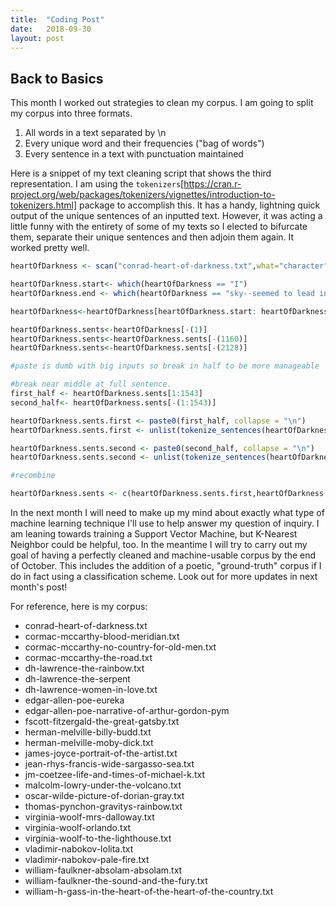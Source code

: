 ```yaml
---
title:  "Coding Post"
date:   2018-09-30
layout: post
---
```


## Back to Basics

This month I worked out strategies to clean my corpus. I am going to split my corpus into three formats. 
1. All words in a text separated by \n
2. Every unique word and their frequencies ("bag of words")
3. Every sentence in a text with punctuation maintained

Here is a snippet of my text cleaning script that shows the third representation. I am using the `tokenizers`[https://cran.r-project.org/web/packages/tokenizers/vignettes/introduction-to-tokenizers.html] package to accomplish this. It has a handy, lightning quick output of the unique sentences of an inputted text. However, it was acting a little funny with the entirety of some of my texts so I elected to bifurcate them, separate their unique sentences and then adjoin them again. It worked pretty well.


```R
heartOfDarkness <- scan("conrad-heart-of-darkness.txt",what="character",sep="\n")

heartOfDarkness.start<- which(heartOfDarkness == "I")
heartOfDarkness.end <- which(heartOfDarkness == "sky--seemed to lead into the heart of an immense darkness.")

heartOfDarkness<-heartOfDarkness[heartOfDarkness.start: heartOfDarkness.end]

heartOfDarkness.sents<-heartOfDarkness[-(1)]
heartOfDarkness.sents<-heartOfDarkness.sents[-(1160)]
heartOfDarkness.sents<-heartOfDarkness.sents[-(2128)]

#paste is dumb with big inputs so break in half to be more manageable

#break near middle at full sentence. 
first_half <- heartOfDarkness.sents[1:1543]
second_half<- heartOfDarkness.sents[-(1:1543)]

heartOfDarkness.sents.first <- paste0(first_half, collapse = "\n")
heartOfDarkness.sents.first <- unlist(tokenize_sentences(heartOfDarkness.sents.first))

heartOfDarkness.sents.second <- paste0(second_half, collapse = "\n")
heartOfDarkness.sents.second <- unlist(tokenize_sentences(heartOfDarkness.sents.second))

#recombine

heartOfDarkness.sents <- c(heartOfDarkness.sents.first,heartOfDarkness.sents.second)
```

In the next month I will need to make up my mind about exactly what type of machine learning technique I'll use to help answer my question of inquiry. I am leaning towards training a Support Vector Machine, but K-Nearest Neighbor could be helpful, too. In the meantime I will try to carry out my goal of having a perfectly cleaned and machine-usable corpus by the end of October. This includes the addition of a poetic, "ground-truth" corpus if I do in fact using a classification scheme. Look out for more updates in next month's post!

For reference, here is my corpus:

*	conrad-heart-of-darkness.txt
*	cormac-mccarthy-blood-meridian.txt
*	cormac-mccarthy-no-country-for-old-men.txt
*	cormac-mccarthy-the-road.txt
*	dh-lawrence-the-rainbow.txt
*	dh-lawrence-the-serpent
*	dh-lawrence-women-in-love.txt
*	edgar-allen-poe-eureka
*	edgar-allen-poe-narrative-of-arthur-gordon-pym
*	fscott-fitzergald-the-great-gatsby.txt
*	herman-melville-billy-budd.txt
*	herman-melville-moby-dick.txt
*	james-joyce-portrait-of-the-artist.txt
*	jean-rhys-francis-wide-sargasso-sea.txt
*	jm-coetzee-life-and-times-of-michael-k.txt
*	malcolm-lowry-under-the-volcano.txt
*	oscar-wilde-picture-of-dorian-gray.txt
*	thomas-pynchon-gravitys-rainbow.txt
*	virginia-woolf-mrs-dalloway.txt
*	virginia-woolf-orlando.txt
*	virginia-woolf-to-the-lighthouse.txt
*	vladimir-nabokov-lolita.txt
*	vladimir-nabokov-pale-fire.txt
*	william-faulkner-absolam-absolam.txt
*	william-faulkner-the-sound-and-the-fury.txt
*	william-h-gass-in-the-heart-of-the-heart-of-the-country.txt
